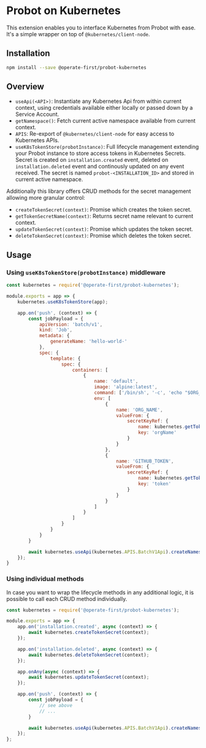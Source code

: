 # Probot on Kubernetes

This extension enables you to interface Kubernetes from Probot with ease. It's a simple wrapper on top of `@kubernetes/client-node`.

## Installation

```bash
npm install --save @operate-first/probot-kubernetes
```

## Overview

- `useApi(<API>)`: Instantiate any Kubernetes Api from within current context, using credentials available either locally or passed down by a Service Account.
- `getNamespace()`: Fetch current active namespace available from current context.
- `APIS`: Re-export of `@kubernetes/client-node` for easy access to Kubernetes APIs.
- `useK8sTokenStore(probotInstance)`: Full lifecycle management extending your Probot instance to store access tokens in Kubernetes Secrets. Secret is created on `installation.created` event, deleted on `installation.deleted` event and continously updated on any event received. The secret is named `probot-<INSTALLATION_ID>` and stored in current active namespace.

Additionally this library offers CRUD methods for the secret management allowing more granular control:

- `createTokenSecret(context)`: Promise which creates the token secret.
- `getTokenSecretName(context)`: Returns secret name relevant to current context.
- `updateTokenSecret(context)`: Promise which updates the token secret.
- `deleteTokenSecret(context)`: Promise which deletes the token secret.

## Usage

### Using `useK8sTokenStore(probotInstance)` middleware

```js
const kubernetes = require('@operate-first/probot-kubernetes');

module.exports = app => {
    kubernetes.useK8sTokenStore(app);

    app.on('push', (context) => {
        const jobPayload = {
            apiVersion: 'batch/v1',
            kind: 'Job',
            metadata: {
                generateName: 'hello-world-'
            },
            spec: {
                template: {
                    spec: {
                        containers: [
                            {
                                name: 'default',
                                image: 'alpine:latest',
                                command: ['/bin/sh', '-c', 'echo "$ORG_NAME: ${GITHUB_TOKEN:0:2}..."'],
                                env: [
                                    {
                                        name: 'ORG_NAME',
                                        valueFrom: {
                                            secretKeyRef: {
                                                name: kubernetes.getTokenSecretName(context),
                                                key: 'orgName'
                                            }
                                        }
                                    },
                                    {
                                        name: 'GITHUB_TOKEN',
                                        valueFrom: {
                                            secretKeyRef: {
                                                name: kubernetes.getTokenSecretName(context),
                                                key: 'token'
                                            }
                                        }
                                    }
                                ]
                            }
                        ]
                    }
                }
            }
        }

        await kubernetes.useApi(kubernetes.APIS.BatchV1Api).createNamespacedJob(kubernetes.getNamespace(), jobPayload);
    });
}
```

### Using individual methods

In case you want to wrap the lifecycle methods in any additional logic, it is possible to call each CRUD method individually.

```js
const kubernetes = require('@operate-first/probot-kubernetes');

module.exports = app => {
    app.on('installation.created', async (context) => {
        await kubernetes.createTokenSecret(context);
    });

    app.on('installation.deleted', async (context) => {
        await kubernetes.deleteTokenSecret(context);
    });

    app.onAny(async (context) => {
        await kubernetes.updateTokenSecret(context);
    });

    app.on('push', (context) => {
        const jobPayload = {
            // see above
            // ...
        }

        await kubernetes.useApi(kubernetes.APIS.BatchV1Api).createNamespacedJob(kubernetes.getNamespace(), jobPayload);
    });
};
```
